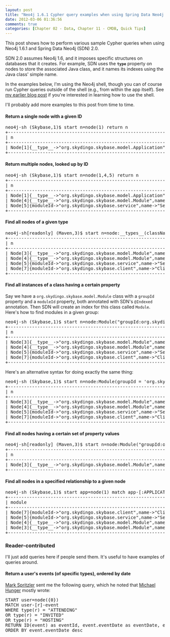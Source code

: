 ```yaml
---
layout: post
title: "Neo4j 1.6.1 Cypher query examples when using Spring Data Neo4j 2.0"
date: 2012-03-06 01:36:56
comments: true
categories: [Chapter 02 - Data, Chapter 11 - CMDB, Quick Tips]
---
```

This post shows how to perform various sample Cypher queries when using Neo4j 1.6.1 and Spring Data Neo4j (SDN) 2.0.

SDN 2.0 assumes Neo4j 1.6, and it imposes specific structures on databases that it creates. For example, SDN uses the <code>__type__</code> property on nodes to store the associated Java class, and it names its indexes using the Java class' simple name.

In the examples below, I'm using the Neo4j shell, though you can of course run Cypher queries outside of the shell (e.g., from within the app itself). See <a href="http://springinpractice.com/2012/02/12/working-with-the-neo4j-shell/" title="Working with the Neo4j shell">my earlier blog post</a> if you're interested in learning how to use the shell.

I'll probably add more examples to this post from time to time.

<h4>Return a single node with a given ID</h4>

<pre>neo4j-sh (Skybase,1)$ start n=node(1) return n
+------------------------------------------------------------------------------------------------------------------+
| n                                                                                                                |
+------------------------------------------------------------------------------------------------------------------+
| Node[1]{__type__-&gt;"org.skydingo.skybase.model.Application",name-&gt;"Skybase",shortDescription-&gt;"Cloud-based CMDB"} |
+------------------------------------------------------------------------------------------------------------------+</pre>

<h4>Return multiple nodes, looked up by ID</h4>

<pre>neo4j-sh (Skybase,1)$ start n=node(1,4,5) return n
+------------------------------------------------------------------------------------------------------------------------------------------------------------------------------------+
| n                                                                                                                                                                                  |
+------------------------------------------------------------------------------------------------------------------------------------------------------------------------------------+
| Node[1]{__type__-&gt;"org.skydingo.skybase.model.Application",name-&gt;"Skybase",shortDescription-&gt;"Cloud-based CMDB"}                                                                   |
| Node[4]{__type__-&gt;"org.skydingo.skybase.model.Module",name-&gt;"Domain",shortDescription-&gt;"Domain model",moduleId-&gt;"org.skydingo.skybase.domain",groupId-&gt;"org.skydingo.skybase"}     |
| Node[5]{moduleId-&gt;"org.skydingo.skybase.service",name-&gt;"Service",groupId-&gt;"org.skydingo.skybase",shortDescription-&gt;"Service module",__type__-&gt;"org.skydingo.skybase.model.Module"} |
+------------------------------------------------------------------------------------------------------------------------------------------------------------------------------------+</pre>

<h4>Find all nodes of a given type</h4>

<pre>neo4j-sh[readonly] (Maven,3)$ start n=node:__types__(className="org.skydingo.skybase.model.Module") return n
+------------------------------------------------------------------------------------------------------------------------------------------------------------------------------------+
| n                                                                                                                                                                                  |
+------------------------------------------------------------------------------------------------------------------------------------------------------------------------------------+
| Node[3]{__type__-&gt;"org.skydingo.skybase.model.Module",name-&gt;"Maven",shortDescription-&gt;"Maven plugins",moduleId-&gt;"skybase-maven-plugin",groupId-&gt;"org.skydingo.skybase"}            |
| Node[4]{__type__-&gt;"org.skydingo.skybase.model.Module",name-&gt;"Domain",shortDescription-&gt;"Domain model",moduleId-&gt;"org.skydingo.skybase.domain",groupId-&gt;"org.skydingo.skybase"}     |
| Node[5]{moduleId-&gt;"org.skydingo.skybase.service",name-&gt;"Service",groupId-&gt;"org.skydingo.skybase",shortDescription-&gt;"Service module",__type__-&gt;"org.skydingo.skybase.model.Module"} |
| Node[7]{moduleId-&gt;"org.skydingo.skybase.client",name-&gt;"Client",groupId-&gt;"org.skydingo.skybase",shortDescription-&gt;"Client module",__type__-&gt;"org.skydingo.skybase.model.Module"}    |
+------------------------------------------------------------------------------------------------------------------------------------------------------------------------------------+</pre>

<h4>Find all instances of a class having a certain property</h4>

Say we have a <code>org.skydingo.skybase.model.Module</code> class with a <code>groupId</code> property and a <code>moduleId</code> property, both annotated with SDN's <code>@Indexed</code> annotation. Then SDN will create an index for this class called <code>Module</code>. Here's how to find modules in a given group:

<pre>neo4j-sh (Skybase,1)$ start n=node:Module("groupId:org.skydingo.skybase") return n
+------------------------------------------------------------------------------------------------------------------------------------------------------------------------------------+
| n                                                                                                                                                                                  |
+------------------------------------------------------------------------------------------------------------------------------------------------------------------------------------+
| Node[3]{__type__-&gt;"org.skydingo.skybase.model.Module",name-&gt;"Maven",shortDescription-&gt;"Maven plugins",moduleId-&gt;"skybase-maven-plugin",groupId-&gt;"org.skydingo.skybase"}            |
| Node[4]{__type__-&gt;"org.skydingo.skybase.model.Module",name-&gt;"Domain",shortDescription-&gt;"Domain model",moduleId-&gt;"org.skydingo.skybase.domain",groupId-&gt;"org.skydingo.skybase"}     |
| Node[5]{moduleId-&gt;"org.skydingo.skybase.service",name-&gt;"Service",groupId-&gt;"org.skydingo.skybase",shortDescription-&gt;"Service module",__type__-&gt;"org.skydingo.skybase.model.Module"} |
| Node[7]{moduleId-&gt;"org.skydingo.skybase.client",name-&gt;"Client",groupId-&gt;"org.skydingo.skybase",shortDescription-&gt;"Client module",__type__-&gt;"org.skydingo.skybase.model.Module"}    |
+------------------------------------------------------------------------------------------------------------------------------------------------------------------------------------+</pre>

Here's an alternative syntax for doing exactly the same thing:

<pre>neo4j-sh (Skybase,1)$ start n=node:Module(groupId = 'org.skydingo.skybase') return n
+------------------------------------------------------------------------------------------------------------------------------------------------------------------------------------+
| n                                                                                                                                                                                  |
+------------------------------------------------------------------------------------------------------------------------------------------------------------------------------------+
| Node[3]{__type__-&gt;"org.skydingo.skybase.model.Module",name-&gt;"Maven",shortDescription-&gt;"Maven plugins",moduleId-&gt;"skybase-maven-plugin",groupId-&gt;"org.skydingo.skybase"}            |
| Node[4]{__type__-&gt;"org.skydingo.skybase.model.Module",name-&gt;"Domain",shortDescription-&gt;"Domain model",moduleId-&gt;"org.skydingo.skybase.domain",groupId-&gt;"org.skydingo.skybase"}     |
| Node[5]{moduleId-&gt;"org.skydingo.skybase.service",name-&gt;"Service",groupId-&gt;"org.skydingo.skybase",shortDescription-&gt;"Service module",__type__-&gt;"org.skydingo.skybase.model.Module"} |
| Node[7]{moduleId-&gt;"org.skydingo.skybase.client",name-&gt;"Client",groupId-&gt;"org.skydingo.skybase",shortDescription-&gt;"Client module",__type__-&gt;"org.skydingo.skybase.model.Module"}    |
+------------------------------------------------------------------------------------------------------------------------------------------------------------------------------------+</pre>

<h4>Find all nodes having a certain set of property values</h4>

<pre>neo4j-sh[readonly] (Maven,3)$ start n=node:Module("groupId:org.skydingo.skybase, moduleId:skybase-maven-plugin") return n  
+-------------------------------------------------------------------------------------------------------------------------------------------------------------------------+
| n                                                                                                                                                                       |
+-------------------------------------------------------------------------------------------------------------------------------------------------------------------------+
| Node[3]{__type__-&gt;"org.skydingo.skybase.model.Module",name-&gt;"Maven",shortDescription-&gt;"Maven plugins",moduleId-&gt;"skybase-maven-plugin",groupId-&gt;"org.skydingo.skybase"} |
+-------------------------------------------------------------------------------------------------------------------------------------------------------------------------+</pre>

<h4>Find all nodes in a specified relationship to a given node</h4>

<pre>neo4j-sh (Skybase,1)$ start app=node(1) match app-[:APPLICATION_MODULE]-&gt;module return module
+------------------------------------------------------------------------------------------------------------------------------------------------------------------------------------+
| module                                                                                                                                                                             |
+------------------------------------------------------------------------------------------------------------------------------------------------------------------------------------+
| Node[7]{moduleId-&gt;"org.skydingo.skybase.client",name-&gt;"Client",groupId-&gt;"org.skydingo.skybase",shortDescription-&gt;"Client module",__type__-&gt;"org.skydingo.skybase.model.Module"}    |
| Node[5]{moduleId-&gt;"org.skydingo.skybase.service",name-&gt;"Service",groupId-&gt;"org.skydingo.skybase",shortDescription-&gt;"Service module",__type__-&gt;"org.skydingo.skybase.model.Module"} |
| Node[4]{__type__-&gt;"org.skydingo.skybase.model.Module",name-&gt;"Domain",shortDescription-&gt;"Domain model",moduleId-&gt;"org.skydingo.skybase.domain",groupId-&gt;"org.skydingo.skybase"}     |
| Node[3]{__type__-&gt;"org.skydingo.skybase.model.Module",name-&gt;"Maven",shortDescription-&gt;"Maven plugins",moduleId-&gt;"skybase-maven-plugin",groupId-&gt;"org.skydingo.skybase"}            |
+------------------------------------------------------------------------------------------------------------------------------------------------------------------------------------+</pre>

<h3>Reader-contributed</h3>

I'll just add queries here if people send them. It's useful to have examples of queries around.

<h4>Return a user's events (of specific types), ordered by date</h4>

<a href="https://twitter.com/#!/bytor99999">Mark Spritzler</a> sent me the following query, which he noted that <a href="https://twitter.com/#!/mesirii">Michael Hunger</a> mostly wrote:

<pre>START user=node({0})
MATCH user-[r]-event
WHERE type(r) = "ATTENDING"
OR type(r) = "INVITED"
OR type(r) = "HOSTING"
RETURN ID(event) as eventId, event.eventDate as eventDate, event.title as eventName, type(r) as eventUserType
ORDER BY event.eventDate desc</pre>
